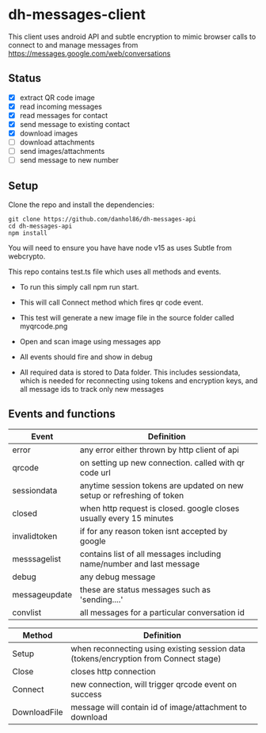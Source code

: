 # dh-messages-client

This client uses android API and subtle encryption to mimic browser calls to connect to and manage messages from https://messages.google.com/web/conversations

## Status

- [x] extract QR code image
- [x] read incoming messages
- [x] read messages for contact
- [x] send message to existing contact
- [x] download images
- [ ] download attachments
- [ ] send images/attachments
- [ ] send message to new number
## Setup

Clone the repo and install the dependencies:

```
git clone https://github.com/danhol86/dh-messages-api
cd dh-messages-api
npm install
```
You will need to ensure you have have node v15 as uses Subtle from webcrypto.

This repo contains test.ts file which uses all methods and events. 
* To run this simply call npm run start. 

* This will call Connect method which fires qr code event.

* This test will generate a new image file in the source folder called myqrcode.png

* Open and scan image using messages app

* All events should fire and show in debug

* All required data is stored to Data folder. This includes sessiondata, which is needed for reconnecting using tokens and encryption keys, and all message ids to track only new messages


## Events and functions

| Event         | Definition                                                                          |
| ------------- |-------------------------------------------------------------------------------------|
| error         | any error either thrown by http client of api                                       |
| qrcode        | on setting up new connection. called with qr code url                               |
| sessiondata   | anytime session tokens are updated on new setup or refreshing of token              |
| closed        | when http request is closed. google closes usually every 15 minutes                 |   
| invalidtoken  | if for any reason token isnt accepted by google                                     |
| messsagelist  | contains list of all messages including name/number and last message                |
| debug         | any debug message                                                                   |
| messageupdate | these are status messages such as 'sending....'                                     |
| convlist      | all messages for a particular conversation id                                       |

| Method        | Definition                                                                          |
| ------------- |-------------------------------------------------------------------------------------|
| Setup         | when reconnecting using existing session data (tokens/encryption from Connect stage)|
| Close         | closes http connection                                                              |
| Connect       | new connection, will trigger qrcode event on success                                |
| DownloadFile  | message will contain id of image/attachment to download                             |   